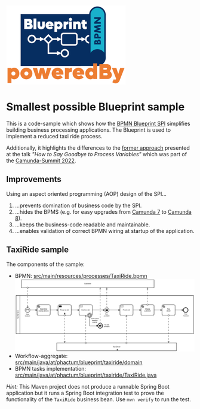 ![Blueprint SpringBoot](./logo.png)

# Smallest possible Blueprint sample

This is a code-sample which shows how the [BPMN Blueprint SPI](https://github.com/stephanpelikan/bp-blueprint) simplifies building business processing applications. The Blueprint is used to implement a reduced taxi ride process.

Additionally, it highlights the differences to the [former approach](https://github.com/phactum-at/variable-less) presented at the talk *"How to Say Goodbye to Process Variables"* which was part of the [Camunda-Summit 2022](https://summit.camunda.com/expert-sessions/).

## Improvements

Using an aspect oriented programming (AOP) design of the SPI...

1. ...prevents domination of business code by the SPI.
1. ...hides the BPMS (e.g. for easy upgrades from [Camunda 7](https://docs.camunda.org) to [Camunda 8](https://docs.camunda.io)).
1. ...keeps the business-code readable and maintainable.
1. ...enables validation of correct BPMN wiring at startup of the application.

## TaxiRide sample

The components of the sample:

* BPMN:
  [src/main/resources/processes/TaxiRide.bpmn](./src/main/resources/processes/TaxiRide.bpmn)
  ![taxi ride](./TaxiRide.png)
* Workflow-aggregate:
  [src/main/java/at/phactum/blueprint/taxiride/domain](./src/main/java/at/phactum/blueprint/taxiride/domain)
* BPMN tasks implementation:
  [src/main/java/at/phactum/blueprint/taxiride/TaxiRide.java](./src/main/java/at/phactum/blueprint/taxiride/TaxiRide.java)

*Hint:* This Maven project does not produce a runnable Spring Boot application but it runs a Spring Boot integration test to prove the functionality of the `TaxiRide` business bean. Use `mvn verify` to run the test.
